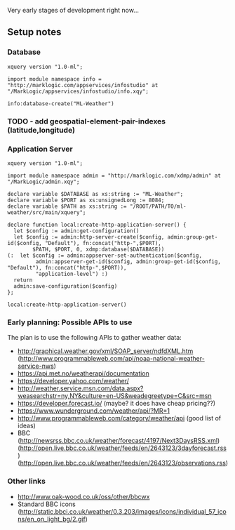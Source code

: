 Very early stages of development right now...

## Setup notes

### Database 

```xquery
xquery version "1.0-ml";

import module namespace info = "http://marklogic.com/appservices/infostudio" at "/MarkLogic/appservices/infostudio/info.xqy";

info:database-create("ML-Weather")
```

### TODO - add geospatial-element-pair-indexes (latitude,longitude)

### Application Server

```xquery
xquery version "1.0-ml";

import module namespace admin = "http://marklogic.com/xdmp/admin" at "/MarkLogic/admin.xqy";

declare variable $DATABASE as xs:string := "ML-Weather";
declare variable $PORT as xs:unsignedLong := 8084;
declare variable $PATH as xs:string := "/ROOT/PATH/TO/ml-weather/src/main/xquery";

declare function local:create-http-application-server() {
  let $config := admin:get-configuration()
  let $config := admin:http-server-create($config, admin:group-get-id($config, "Default"), fn:concat("http-",$PORT),
        $PATH, $PORT, 0, xdmp:database($DATABASE))
(:  let $config := admin:appserver-set-authentication($config,
         admin:appserver-get-id($config, admin:group-get-id($config, "Default"), fn:concat("http-",$PORT)),
         "application-level") :)
  return
  admin:save-configuration($config)
};

local:create-http-application-server()
```

### Early planning: Possible APIs to use

The plan is to use the following APIs to gather weather data:

- http://graphical.weather.gov/xml/SOAP_server/ndfdXML.htm (http://www.programmableweb.com/api/noaa-national-weather-service-nws)
- https://api.met.no/weatherapi/documentation
- https://developer.yahoo.com/weather/
- http://weather.service.msn.com/data.aspx?weasearchstr=ny,NY&culture=en-US&weadegreetype=C&src=msn
- https://developer.forecast.io/ (maybe? it does have cheap pricing??)
- https://www.wunderground.com/weather/api/?MR=1
- http://www.programmableweb.com/category/weather/api (good list of ideas)
- BBC (http://newsrss.bbc.co.uk/weather/forecast/4197/Next3DaysRSS.xml) (http://open.live.bbc.co.uk/weather/feeds/en/2643123/3dayforecast.rss) (http://open.live.bbc.co.uk/weather/feeds/en/2643123/observations.rss)

### Other links
- http://www.oak-wood.co.uk/oss/other/bbcwx
- Standard BBC icons (http://static.bbci.co.uk/weather/0.3.203/images/icons/individual_57_icons/en_on_light_bg/2.gif)
